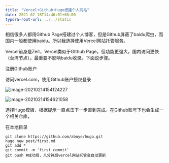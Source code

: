 ```yaml
---
title: "Vercel+Github+Hugo搭建个人网站"
date: 2021-02-18T14:46:01+08:00
typora-root-url: ../../static
---
```

相信很多人都用Github Page搭建过个人博客，但是Github屏蔽了baidu爬虫，而国内一般都使用baidu。所以我选择使用Vercel网站托管服务。

Vercel前身是Zeit，Vercel类似于GIthub Page，但功能更强大，国内访问更快（台湾节点）。最重要不影响baidu收录。下面说步骤。

注册Github账户

访问vercel.com，使用Github账户授权登录



![image-20210214154124227](/images/image-20210214154124227.png)

![image-20210214154621058](/images/image-20210214154621058.png)

选择Hugo模版，根据提示一直点击下一步直到完成。在Github账号下也会生成一个相关仓库，

在本地目录

~~~
git clone https://github.com/aboye/hugo.git
hugo new post/first.md
git add *
git commit -m 'first commit'
git push #成功后，几分钟后vercel网站托管会自动更新
~~~

